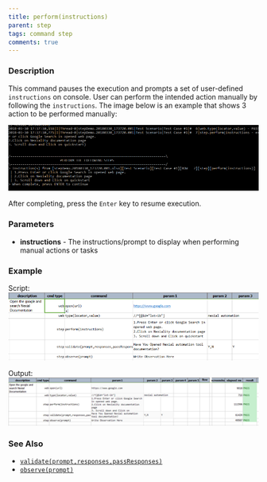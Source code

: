 ```yaml
---
title: perform(instructions)
parent: step
tags: command step
comments: true
---
```



### Description
This command pauses the execution and prompts a set of user-defined `instructions` on console.  User can perform the
intended action manually by following the `instructions`.  The image below is an example that shows 3 action to be 
performed manually:<br/>

![](image/perform(instructions)_01.png)

After completing, press the `Enter` key to resume execution.


### Parameters
- **instructions** \- The instructions/prompt to display when performing manual actions or tasks


### Example
Script:<br/>
![](image/perform(instructions)_02.png)

Output:<br/>
![](image/perform(instructions)_03.png)


### See Also
- [`validate(prompt,responses,passResponses)`](validate(prompt,responses,passResponses).html)
- [`observe(prompt)`](observe(prompt).html)
